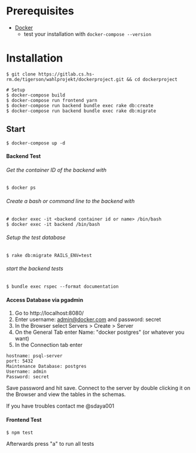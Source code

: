 # Prerequisites
* [Docker]( https://docs.docker.com/get-docker/)
    - test your installation with
    `docker-compose --version`


# Installation
```shell
$ git clone https://gitlab.cs.hs-rm.de/tigerson/wahlprojekt/dockerproject.git && cd dockerproject

# Setup
$ docker-compose build
$ docker-compose run frontend yarn
$ docker-compose run backend bundle exec rake db:create
$ docker-compose run backend bundle exec rake db:migrate
```
## Start
```shell
$ docker-compose up -d
```

#### Backend Test
###### Get the container ID of the backend with
```shell
$ docker ps
```
###### Create a bash or command line to the backend with
```shell
# docker exec -it <backend container id or name> /bin/bash
$ docker exec -it backend /bin/bash
```
###### Setup the test database
```shell
$ rake db:migrate RAILS_ENV=test
```
###### start the backend tests 
```shell
$ bundle exec rspec --format documentation
```
#### Access Database via pgadmin
1. Go to http://localhost:8080/
2. Enter username: admin@docker.com and password: secret 
3. In the Browser select Servers > Create > Server
4. On the General Tab enter Name: "docker postgres" (or whatever you want)
5. In the Connection tab enter 
```
hostname: psql-server
port: 5432
Maintenance Database: postgres
Username: admin
Password: secret
```
Save password and hit save. Connect to the server by double clicking it on the Browser and view the tables in the schemas.

If you have troubles contact me @sdaya001

#### Frontend Test
```shell
$ npm test
```
Afterwards press "a" to run all tests
